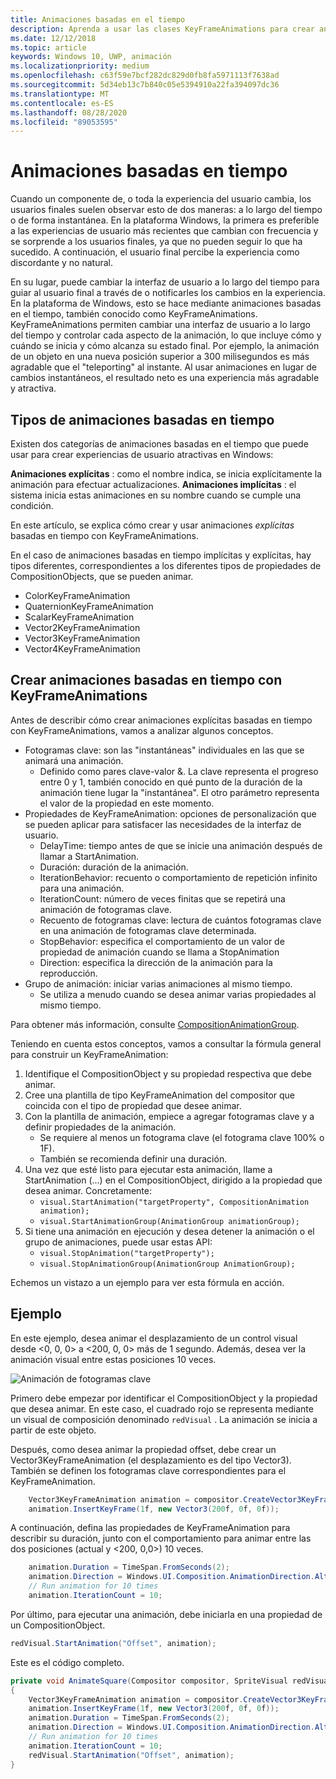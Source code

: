 ```yaml
---
title: Animaciones basadas en el tiempo
description: Aprenda a usar las clases KeyFrameAnimations para crear animaciones basadas en tiempo que guíen a los usuarios a través de cambios en la interfaz de usuario.
ms.date: 12/12/2018
ms.topic: article
keywords: Windows 10, UWP, animación
ms.localizationpriority: medium
ms.openlocfilehash: c63f59e7bcf282dc829d0fb8fa5971113f7638ad
ms.sourcegitcommit: 5d34eb13c7b840c05e5394910a22fa394097dc36
ms.translationtype: MT
ms.contentlocale: es-ES
ms.lasthandoff: 08/28/2020
ms.locfileid: "89053595"
---
```

# <a name="time-based-animations"></a>Animaciones basadas en tiempo

Cuando un componente de, o toda la experiencia del usuario cambia, los usuarios finales suelen observar esto de dos maneras: a lo largo del tiempo o de forma instantánea. En la plataforma Windows, la primera es preferible a las experiencias de usuario más recientes que cambian con frecuencia y se sorprende a los usuarios finales, ya que no pueden seguir lo que ha sucedido. A continuación, el usuario final percibe la experiencia como discordante y no natural.

En su lugar, puede cambiar la interfaz de usuario a lo largo del tiempo para guiar al usuario final a través de o notificarles los cambios en la experiencia. En la plataforma de Windows, esto se hace mediante animaciones basadas en el tiempo, también conocido como KeyFrameAnimations. KeyFrameAnimations permiten cambiar una interfaz de usuario a lo largo del tiempo y controlar cada aspecto de la animación, lo que incluye cómo y cuándo se inicia y cómo alcanza su estado final. Por ejemplo, la animación de un objeto en una nueva posición superior a 300 milisegundos es más agradable que el "teleporting" al instante. Al usar animaciones en lugar de cambios instantáneos, el resultado neto es una experiencia más agradable y atractiva.

## <a name="types-of-time-based-animations"></a>Tipos de animaciones basadas en tiempo

Existen dos categorías de animaciones basadas en el tiempo que puede usar para crear experiencias de usuario atractivas en Windows:

**Animaciones explícitas** : como el nombre indica, se inicia explícitamente la animación para efectuar actualizaciones.
**Animaciones implícitas** : el sistema inicia estas animaciones en su nombre cuando se cumple una condición.

En este artículo, se explica cómo crear y usar animaciones _explícitas_ basadas en tiempo con KeyFrameAnimations.

En el caso de animaciones basadas en tiempo implícitas y explícitas, hay tipos diferentes, correspondientes a los diferentes tipos de propiedades de CompositionObjects, que se pueden animar.

- ColorKeyFrameAnimation
- QuaternionKeyFrameAnimation
- ScalarKeyFrameAnimation
- Vector2KeyFrameAnimation
- Vector3KeyFrameAnimation
- Vector4KeyFrameAnimation

## <a name="create-time-based-animations-with-keyframeanimations"></a>Crear animaciones basadas en tiempo con KeyFrameAnimations

Antes de describir cómo crear animaciones explícitas basadas en tiempo con KeyFrameAnimations, vamos a analizar algunos conceptos.

- Fotogramas clave: son las "instantáneas" individuales en las que se animará una animación.
  - Definido como pares clave-valor &. La clave representa el progreso entre 0 y 1, también conocido en qué punto de la duración de la animación tiene lugar la "instantánea". El otro parámetro representa el valor de la propiedad en este momento.
- Propiedades de KeyFrameAnimation: opciones de personalización que se pueden aplicar para satisfacer las necesidades de la interfaz de usuario.
  - DelayTime: tiempo antes de que se inicie una animación después de llamar a StartAnimation.
  - Duración: duración de la animación.
  - IterationBehavior: recuento o comportamiento de repetición infinito para una animación.
  - IterationCount: número de veces finitas que se repetirá una animación de fotogramas clave.
  - Recuento de fotogramas clave: lectura de cuántos fotogramas clave en una animación de fotogramas clave determinada.
  - StopBehavior: especifica el comportamiento de un valor de propiedad de animación cuando se llama a StopAnimation
  - Direction: especifica la dirección de la animación para la reproducción.
- Grupo de animación: iniciar varias animaciones al mismo tiempo.
  - Se utiliza a menudo cuando se desea animar varias propiedades al mismo tiempo.

Para obtener más información, consulte [CompositionAnimationGroup](https://docs.microsoft.com/uwp/api/windows.ui.composition.compositionanimationgroup).

Teniendo en cuenta estos conceptos, vamos a consultar la fórmula general para construir un KeyFrameAnimation:

1. Identifique el CompositionObject y su propiedad respectiva que debe animar.
1. Cree una plantilla de tipo KeyFrameAnimation del compositor que coincida con el tipo de propiedad que desee animar.
1. Con la plantilla de animación, empiece a agregar fotogramas clave y a definir propiedades de la animación.
    - Se requiere al menos un fotograma clave (el fotograma clave 100% o 1F).
    - También se recomienda definir una duración.
1. Una vez que esté listo para ejecutar esta animación, llame a StartAnimation (...) en el CompositionObject, dirigido a la propiedad que desea animar. Concretamente:
    - `visual.StartAnimation("targetProperty", CompositionAnimation animation);`
    - `visual.StartAnimationGroup(AnimationGroup animationGroup);`
1. Si tiene una animación en ejecución y desea detener la animación o el grupo de animaciones, puede usar estas API:
    - `visual.StopAnimation("targetProperty");`
    - `visual.StopAnimationGroup(AnimationGroup AnimationGroup);`

Echemos un vistazo a un ejemplo para ver esta fórmula en acción.

## <a name="example"></a>Ejemplo

En este ejemplo, desea animar el desplazamiento de un control visual desde <0, 0, 0> a <200, 0, 0> más de 1 segundo. Además, desea ver la animación visual entre estas posiciones 10 veces.

![Animación de fotogramas clave](images/animation/animated-rectangle.gif)

Primero debe empezar por identificar el CompositionObject y la propiedad que desea animar. En este caso, el cuadrado rojo se representa mediante un visual de composición denominado `redVisual` . La animación se inicia a partir de este objeto.

Después, como desea animar la propiedad offset, debe crear un Vector3KeyFrameAnimation (el desplazamiento es del tipo Vector3). También se definen los fotogramas clave correspondientes para el KeyFrameAnimation.

```csharp
    Vector3KeyFrameAnimation animation = compositor.CreateVector3KeyFrameAnimation();
    animation.InsertKeyFrame(1f, new Vector3(200f, 0f, 0f));
```

A continuación, defina las propiedades de KeyFrameAnimation para describir su duración, junto con el comportamiento para animar entre las dos posiciones (actual y <200, 0,0>) 10 veces.

```csharp
    animation.Duration = TimeSpan.FromSeconds(2);
    animation.Direction = Windows.UI.Composition.AnimationDirection.Alternate;
    // Run animation for 10 times
    animation.IterationCount = 10;
```

Por último, para ejecutar una animación, debe iniciarla en una propiedad de un CompositionObject.

```csharp
redVisual.StartAnimation("Offset", animation);
```

Este es el código completo.

```csharp
private void AnimateSquare(Compositor compositor, SpriteVisual redVisual)
{ 
    Vector3KeyFrameAnimation animation = compositor.CreateVector3KeyFrameAnimation();
    animation.InsertKeyFrame(1f, new Vector3(200f, 0f, 0f));
    animation.Duration = TimeSpan.FromSeconds(2);
    animation.Direction = Windows.UI.Composition.AnimationDirection.Alternate;
    // Run animation for 10 times
    animation.IterationCount = 10;
    redVisual.StartAnimation("Offset", animation);
} 
```
